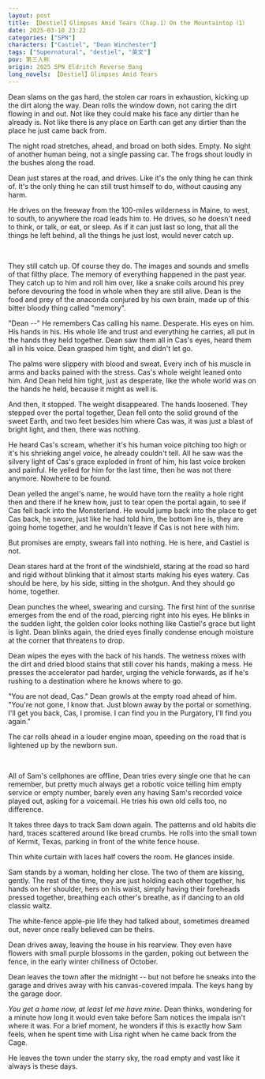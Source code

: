 ```yaml
---
layout: post
title: 【Destiel】Glimpses Amid Tears（Chap.1）On the Mountaintop（1）
date: 2025-03-10 23:22
categories: ["SPN"]
characters: ["Castiel", "Dean Winchester"]
tags: ["Supernatural", "destiel", "英文"]
pov: 第三人称
origin: 2025 SPN Eldritch Reverse Bang
long_novels: 【Destiel】Glimpses Amid Tears
---
```


Dean slams on the gas hard, the stolen car roars in exhaustion, kicking up the dirt along the way. Dean rolls the window down, not caring the dirt flowing in and out. Not like they could make his face any dirtier than he already is. Not like there is any place on Earth can get any dirtier than the place he just came back from.

The night road stretches, ahead, and broad on both sides. Empty. No sight of another human being, not a single passing car. The frogs shout loudly in the bushes along the road.

Dean just stares at the road, and drives. Like it's the only thing he can think of. It's the only thing he can still trust himself to do, without causing any harm.

He drives on the freeway from the 100-miles wilderness in Maine, to west, to south, to anywhere the road leads him to. He drives, so he doesn't need to think, or talk, or eat, or sleep. As if it can just last so long, that all the things he left behind, all the things he just lost, would never catch up.

<br>

They still catch up. Of course they do. The images and sounds and smells of that filthy place. The memory of everything happened in the past year. They catch up to him and roll him over, like a snake coils around his prey before devouring the food in whole when they are still alive. Dean is the food and prey of the anaconda conjured by his own brain, made up of this bitter bloody thing called "memory".

"Dean --" He remembers Cas calling his name. Desperate. His eyes on him. His hands in his. His whole life and trust and everything he carries, all put in the hands they held together. Dean saw them all in Cas's eyes, heard them all in his voice. Dean grasped him tight, and didn't let go.

The palms were slippery with blood and sweat. Every inch of his muscle in arms and backs pained with the stress. Cas's whole weight leaned onto him. And Dean held him tight, just as desperate, like the whole world was on the hands he held, because it might as well is.

And then, it stopped. The weight disappeared. The hands loosened. They stepped over the portal together, Dean fell onto the solid ground of the sweet Earth, and two feet besides him where Cas was, it was just a blast of bright light, and then, there was nothing.

He heard Cas's scream, whether it's his human voice pitching too high or it's his shrieking angel voice, he already couldn't tell. All he saw was the silvery light of Cas's grace exploded in front of him, his last voice broken and painful. He yelled for him for the last time, then he was not there anymore. Nowhere to be found.

Dean yelled the angel's name, he would have torn the reality a hole right then and there if he knew how, just to tear open the portal again, to see if Cas fell back into the Monsterland. He would jump back into the place to get Cas back, he swore, just like he had told him, the bottom line is, they are going home together, and he wouldn't leave if Cas is not here with him.

But promises are empty, swears fall into nothing. He is here, and Castiel is not.

Dean stares hard at the front of the windshield, staring at the road so hard and rigid without blinking that it almost starts making his eyes watery. Cas should be here, by his side, sitting in the shotgun. And they should go home, together.

Dean punches the wheel, swearing and cursing. The first hint of the sunrise emerges from the end of the road, piercing right into his eyes. He blinks in the sudden light, the golden color looks nothing like Castiel's grace but light is light. Dean blinks again, the dried eyes finally condense enough moisture at the corner that threatens to drop.

Dean wipes the eyes with the back of his hands. The wetness mixes with the dirt and dried blood stains that still cover his hands, making a mess. He presses the accelerator pad harder, urging the vehicle forwards, as if he's rushing to a destination where he knows where to go.

"You are not dead, Cas." Dean growls at the empty road ahead of him. "You're not gone, I know that. Just blown away by the portal or something. I'll get you back, Cas, I promise. I can find you in the Purgatory, I'll find you again."

The car rolls ahead in a louder engine moan, speeding on the road that is lightened up by the newborn sun.

<br>

All of Sam's cellphones are offline, Dean tries every single one that he can remember, but pretty much always get a robotic voice telling him empty service or empty number, barely even any having Sam's recorded voice played out, asking for a voicemail. He tries his own old cells too, no difference.

It takes three days to track Sam down again. The patterns and old habits die hard, traces scattered around like bread crumbs. He rolls into the small town of Kermit, Texas, parking in front of the white fence house.

Thin white curtain with laces half covers the room. He glances inside.

Sam stands by a woman, holding her close. The two of them are kissing, gently. The rest of the time, they are just holding each other together, his hands on her shoulder, hers on his waist, simply having their foreheads pressed together, breathing each other's breathe, as if dancing to an old classic waltz.

The white-fence apple-pie life they had talked about, sometimes dreamed out, never once really believed can be theirs.

Dean drives away, leaving the house in his rearview. They even have flowers with small purple blossoms in the garden, poking out between the fence, in the early winter chillness of October.

Dean leaves the town after the midnight -- but not before he sneaks into the garage and drives away with his canvas-covered impala. The keys hang by the garage door.

*You get a home now, at least let me have mine.* Dean thinks, wondering for a minute how long it would even take before Sam notices the impala isn't where it was. For a brief moment, he wonders if this is exactly how Sam feels, when he spent time with Lisa right when he came back from the Cage.

He leaves the town under the starry sky, the road empty and vast like it always is these days.

